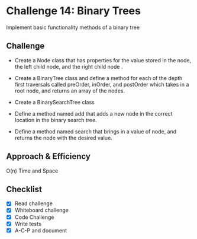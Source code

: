 # Challenge 14: Binary Trees
Implement basic functionality methods of a binary tree

## Challenge
* Create a Node class that has properties for the value stored in the node, the left child node, and the right child node .
* Create a BinaryTree class and define a method for each of the depth first traversals called preOrder, inOrder, and postOrder which takes in a root node, and returns an array of the nodes.

* Create a BinarySearchTree class
* Define a method named add that adds a new node in the correct location in the binary search tree.
* Define a method named search that brings in a value of node, and returns the node with the desired value.

## Approach & Efficiency
O(n) Time and Space

## Checklist

  - [x] Read challenge
  - [x] Whiteboard challenge
  - [x] Code Challenge
  - [x] Write tests
  - [x] A-C-P and document